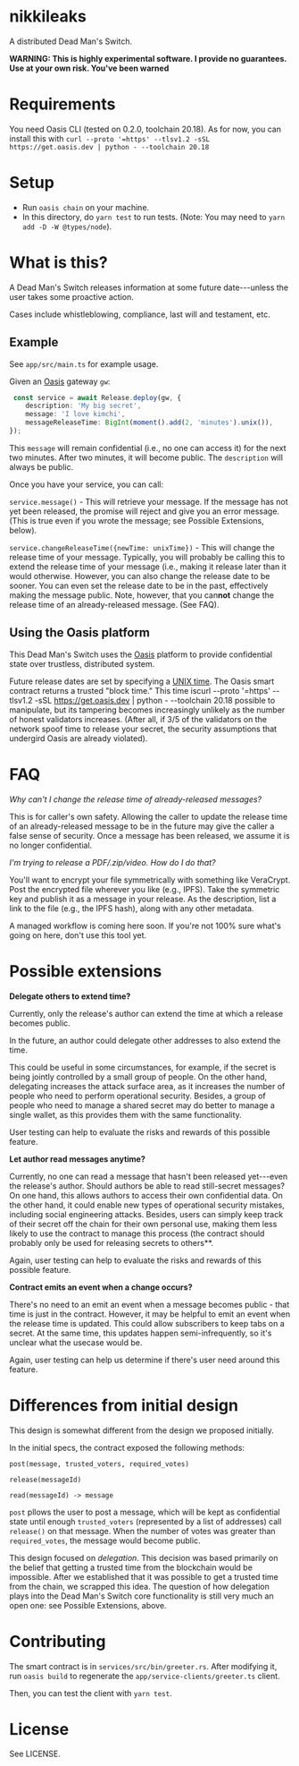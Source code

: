 # nikkileaks

A distributed Dead Man's Switch.


**WARNING: This is highly experimental software. I provide no guarantees. Use at your own risk. You've been warned**

# Requirements

You need Oasis CLI (tested on 0.2.0, toolchain 20.18). As for now, you can
install this with `curl --proto '=https' --tlsv1.2 -sSL https://get.oasis.dev |
python - --toolchain 20.18`

# Setup

- Run `oasis chain` on your machine.
- In this directory, do `yarn test` to run tests. (Note: You may need to `yarn add -D -W @types/node`).

# What is this?

A Dead Man's Switch releases information at some future date---unless the user takes some proactive action.

Cases include whistleblowing, compliance, last will and testament, etc.

## Example ##

See `app/src/main.ts` for example usage.

Given an [Oasis](https://www.oasislabs.com/) gateway `gw`:

```ts
 const service = await Release.deploy(gw, {
    description: 'My big secret',
    message: 'I love kimchi',
    messageReleaseTime: BigInt(moment().add(2, 'minutes').unix()),
});
```

This `message` will remain confidential (i.e., no one can access it) for the next two minutes. After
two minutes, it will become public. The `description` will always be public.

Once you have your service, you can call:

`service.message()` - This will retrieve your message. If the message has not yet been released, the promise will reject and give you an error message. (This is true even if you wrote the message; see Possible Extensions, below).

`service.changeReleaseTime({newTime: unixTime})` - This will change the release
time of your message. Typically, you will probably be calling this to extend the
release time of your message (i.e., making it release later than it would
otherwise. However, you can also change the release date to be sooner. You can
even set the release date to be in the past, effectively making the message
public. Note, however, that you can**not** change the release time of an
already-released message. (See FAQ).

## Using the Oasis platform ##

This Dead Man's Switch uses the [Oasis](https://www.oasislabs.com/) platform to
provide confidential state over trustless, distributed system.

Future release dates are set by specifying a [UNIX
time](https://en.wikipedia.org/wiki/Unix_time). The Oasis smart contract returns
a trusted "block time." This time iscurl --proto '=https' --tlsv1.2 -sSL https://get.oasis.dev | python - --toolchain 20.18 possible to manipulate, but its tampering
becomes increasingly unlikely as the number of honest validators increases.
(After all, if 3/5 of the validators on the network spoof time to release your
secret, the security assumptions that undergird Oasis are already violated).

# FAQ

*Why can't I change the release time of already-released messages?*

This is for caller's own safety. Allowing the caller to update the release time
of an already-released message to be in the future may give the caller a false
sense of security. Once a message has been released, we assume it is no longer
confidential.

*I'm trying to release a PDF/.zip/video. How do I do that?*

You'll want to encrypt your file symmetrically with something like VeraCrypt.
Post the encrypted file wherever you like (e.g., IPFS). Take the symmetric key
and publish it as a message in your release. As the description, list a link to
the file (e.g., the IPFS hash), along with any other metadata.

A managed workflow is coming here soon. If you're not 100% sure what's going on
here, don't use this tool yet.

# Possible extensions

**Delegate others to extend time?**

Currently, only the release's author can extend the time at which a release becomes public.

In the future, an author could delegate other addresses to also extend the time.

This could be useful in some circumstances, for example, if the secret is being
jointly controlled by a small group of people. On the other hand, delegating
increases the attack surface area, as it increases the number of people who need
to perform operational security. Besides, a group of people who need to manage a
shared secret may do better to manage a single wallet, as this provides them
with the same functionality.

User testing can help to evaluate the risks and rewards of this possible feature.

**Let author read messages anytime?**

Currently, no one can read a message that hasn't been released yet---even the
release's author. Should authors be able to read still-secret messages? On one
hand, this allows authors to access their own confidential data. On the other
hand, it could enable new types of operational security mistakes, including
social engineering attacks. Besides, users can simply keep track of their secret
off the chain for their own personal use, making them less likely to use the
contract to manage this process (the contract should probably only be used for
releasing secrets to others**.

Again, user testing can help to evaluate the risks and rewards of this possible feature.

**Contract emits an event when a change occurs?**

There's no need to an emit an event when a message becomes public - that time is
just in the contract. However, it may be helpful to emit an event when the
release time is updated. This could allow subscribers to keep tabs on a secret.
At the same time, this updates happen semi-infrequently, so it's unclear what the usecase would be.

Again, user testing can help us determine if there's user need around this feature.


# Differences from initial design

This design is somewhat different from the design we proposed initially.

In the initial specs, the contract exposed the following methods:

```
post(message, trusted_voters, required_votes)

release(messageId)

read(messageId) -> message
```

`post` pllows the user to post a message, which will be kept as confidential
state until enough `trusted_voters` (represented by a list of addresses) call
`release()` on that message. When the number of votes was greater than
`required_votes`, the message would become public.

This design focused on *delegation*. This decision was based primarily on the
belief that getting a trusted time from the blockchain would be impossible.
After we established that it was possible to get a trusted time from the chain,
we scrapped this idea. The question of how delegation plays into the Dead Man's
Switch core functionality is still very much an open one: see Possible Extensions, above.

# Contributing
The smart contract is in `services/src/bin/greeter.rs`.
After modifying it, run `oasis build` to regenerate the `app/service-clients/greeter.ts` client.

Then, you can test the client with `yarn test`.

# License

See LICENSE.
